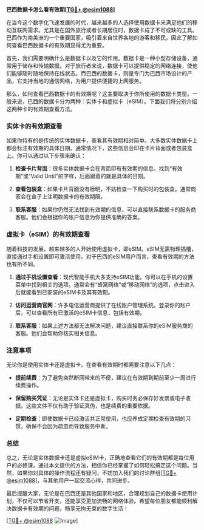 **巴西数据卡怎么看有效期[[TG💪+ @esim1088](https://t.me/s/esim1088)]**

在当今这个数字化飞速发展的时代，越来越多的人选择使用数据卡来满足他们的移动互联网需求。尤其是在国外旅行或者长期居住时，数据卡成了不可或缺的工具。巴西作为南美洲的一个重要国家，吸引着来自世界各地的游客和移民，因此了解如何查看巴西数据卡的有效期显得尤为重要。

首先，我们需要明确什么是数据卡以及它的作用。数据卡是一种小型存储设备，通常用于储存和传输数据。对于旅行者来说，数据卡可以提供稳定的网络连接，使他们能够随时随地保持在线状态。而巴西的数据卡，则是专门为巴西市场设计的产品，它支持当地的通信网络，为用户提供便捷的上网服务。

那么，如何查看巴西数据卡的有效期呢？这主要取决于你所使用的数据卡类型。一般来说，巴西的数据卡分为两种：实体卡和虚拟卡（eSIM）。下面我们将分别介绍这两种卡的有效期查看方法。

### 实体卡的有效期查看

如果你持有的是传统的实体数据卡，查看其有效期相对简单。大多数实体数据卡上都会标注有效期的具体日期。通常情况下，这些信息会印在卡片背面或者包装盒上。你可以通过以下步骤来确认：

1. **检查卡片背面**：很多实体数据卡会在背面印有有效期的信息。找到“有效期”或“Valid Until”的字样，后面跟着的就是具体的日期。
   
2. **查看包装盒**：如果卡片背面没有标明，不妨检查一下购买时的包装盒。通常商家会在盒子上注明数据卡的有效期限。

3. **联系客服**：如果你仍然无法找到有效期的信息，可以直接联系数据卡的服务商客服。他们会根据你的账户信息为你提供准确的答案。

### 虚拟卡（eSIM）的有效期查看

随着科技的发展，越来越多的人开始使用虚拟卡，即eSIM。eSIM无需物理插槽，直接通过手机设置即可激活使用。对于巴西的eSIM用户而言，查看有效期的方法也有所不同。

1. **通过手机设置查看**：现代智能手机大多支持eSIM功能。你可以在手机的设置菜单中找到相关的选项。通常会有“蜂窝网络”或“移动网络”的选项，点击进入后就能看到已安装的eSIM卡及其有效期。

2. **访问运营商官网**：许多电信运营商提供了在线账户管理系统。登录你的账户后，可以查看所有已激活的eSIM卡信息，包括有效期。

3. **联系客服**：如果上述方法都无法解决问题，建议直接联系你的eSIM服务商的客服。他们会帮助你核实相关信息。

### 注意事项

无论你是使用实体卡还是虚拟卡，在查看有效期时都需要注意以下几点：

- **提前续费**：为了避免突然断网带来的不便，建议在有效期到期前至少一周进行续费操作。
  
- **保留购买凭证**：无论是实体卡还是虚拟卡，购买时务必保存好发票或电子收据。这些文件不仅有助于验证真伪，也是续费的重要依据。

- **定期检查**：即使数据卡已经激活并正常使用，也应养成定期检查有效期的习惯，确保不会因为疏忽而导致服务中断。

### 总结

总之，无论是实体数据卡还是虚拟eSIM卡，正确地查看它们的有效期都是每位用户的必修课。通过本文提供的方法，相信你已经掌握了如何轻松搞定这个问题。当然，如果你对具体的操作流程还有疑问，不妨加入我们的讨论群组[[TG💪+ @esim1088](https://t.me/s/esim1088)]，与其他用户一起交流心得，共同进步。

最后提醒大家，无论是在巴西还是其他国家和地区，合理规划自己的数据卡使用计划，不仅可以节省开支，还能享受更加流畅的网络体验。希望每位朋友都能顺利解决数据卡有效期的问题，畅享无拘无束的数字生活！

[[TG💪+ @esim1088](https://t.me/s/esim1088) ![Image](https://i.postimg.cc/4NQfJmqS/Snipaste-2025-05-13-00-14-12.png)]